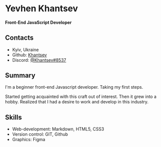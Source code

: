 # Yevhen Khantsev
#### Front-End JavaScript Developer


## Contacts

* Kyiv, Ukraine
* Github: [Khantsev](https://github.com/Khantsev)
* Discord: [@Khantsev#8537](https://discord.com/)


## Summary 

I'm a beginner front-end Javascript developer. Taking my first steps. 

Started getting acquainted with this craft out of interest. Then it grew into a hobby. Realized that I had a desire to work and develop in this industry.


## Skills

* Web-development: Markdown, HTML5, CSS3
* Version control: GIT, Github
* Graphics: Figma

